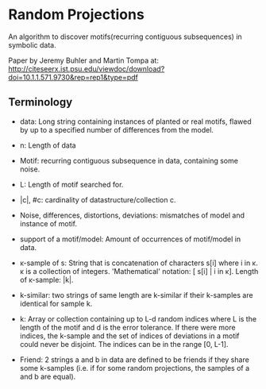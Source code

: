 Random Projections
=================
An algorithm to discover motifs(recurring contiguous subsequences) in symbolic data.

Paper by Jeremy Buhler and Martin Tompa at:
http://citeseerx.ist.psu.edu/viewdoc/download?doi=10.1.1.571.9730&rep=rep1&type=pdf

Terminology
-----------

 * data: Long string containing instances of planted or real motifs,
 flawed by up to a specified number of differences from the model.

 * n: Length of data

 * Motif: recurring contiguous subsequence in data, containing some noise.

 * L: Length of motif searched for.

 * |c|, #c: cardinality of datastructure/collection c.

 * Noise, differences, distortions, deviations: mismatches of model and instance of motif.

 * support of a motif/model: Amount of occurrences of motif/model in data.

 * ĸ-sample of s: String that is concatenation of characters s[i] where i in ĸ. ĸ is a collection of integers.
     'Mathematical' notation: [ s[i] | i in ĸ]. Length of ĸ-sample: |k|.

 * k-similar: two strings of same length are k-similar if their k-samples are identical for sample k.

 * k: Array or collection containing up to L-d random indices where L is the length of the motif and
 d is the error tolerance.
     If there were more indices, the k-sample and the set of indices of deviations in a motif could never be disjoint.
 The indices can be in the range [0, L-1].

 * Friend: 2 strings a and  b in data are defined to be friends if they share some k-samples
     (i.e. if for some random projections, the samples of a and b are equal).
